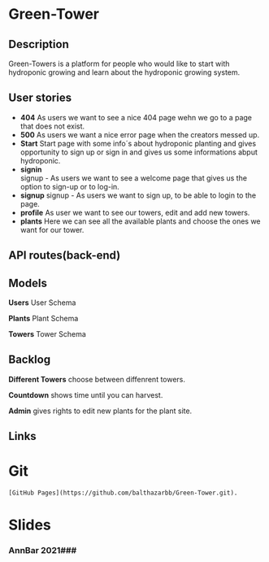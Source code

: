 # Green-Tower #


## Description ##

Green-Towers is a platform for people who would like to start with hydroponic growing and learn about the hydroponic growing system.


## User stories ##

* **404**
    As users we want to see a nice 404 page wehn we go to a page that does not exist.
* **500**
    As users we want a nice error page when the creators messed up.
* **Start**
    Start page with some info´s about hydroponic planting and gives opportunity to sign up or sign in and gives us some informations abput hydroponic. 
* **signin**    
    signup - As users we want to see a welcome page that gives us the option to  sign-up or to log-in.  
* **signup**
    signup - As users we want to sign up, to be able to login to the page.
* **profile**
    As user we want to see our towers, edit and add new towers.
* **plants** 
    Here we can see all the available plants and choose the ones we want for our tower.



## API routes(back-end) ##

## Models ##

**Users** 
    User Schema

**Plants** 
    Plant Schema

**Towers** 
    Tower Schema

## Backlog ##

**Different Towers** 
    choose between diffenrent towers.

**Countdown** 
    shows time until you can harvest.

**Admin** 
    gives rights to edit new plants for the plant site.


## Links ##

# Git #

    [GitHub Pages](https://github.com/balthazarbb/Green-Tower.git).

# Slides #



### AnnBar 2021###